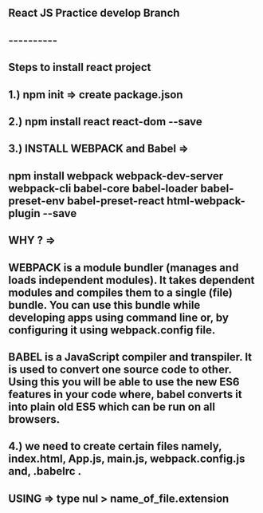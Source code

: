 ## React JS Practice  develop Branch
##           ----------
## Steps to install react project 
## 1.) npm init => create package.json
## 2.) npm install react react-dom  --save
## 3.) INSTALL WEBPACK and Babel =>
## npm install webpack webpack-dev-server webpack-cli babel-core babel-loader babel-preset-env babel-preset-react html-webpack-plugin  --save
## WHY ? => 

## WEBPACK is a module bundler (manages and loads independent modules). It takes dependent modules and compiles them to a single (file) bundle. You can use this bundle while developing apps using command line or, by configuring it using webpack.config file.

## BABEL is a JavaScript compiler and transpiler. It is used to convert one source code to other. Using this you will be able to use the new ES6 features in your code where, babel converts it into plain old ES5 which can be run on all browsers.

## 4.) we need to create certain files namely, index.html, App.js, main.js, webpack.config.js and, .babelrc .
## USING => type nul > name_of_file.extension

